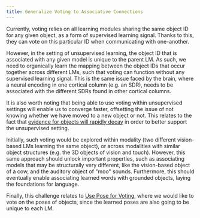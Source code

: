```yaml
---
title: Generalize Voting to Associative Connections
---
```

Currently, voting relies on all learning modules sharing the same object ID for any given object, as a form of supervised learning signal. Thanks to this, they can vote on this particular ID when communicating with one-another.

However, in the setting of unsupervised learning, the object ID that is associated with any given model is unique to the parent LM. As such, we need to organically learn the mapping between the object IDs that occur together across different LMs, such that voting can function without any supervised learning signal. This is the same issue faced by the brain, where a neural encoding in one cortical column (e.g. an SDR), needs to be associated with the different SDRs found in other cortical columns.

It is also worth noting that being able to use voting within unsupervised settings will enable us to converge faster, offsetting the issue of not knowing whether we have moved to a new object or not. This relates to the fact that [evidence for objects will rapidly decay](../learning-module-improvements/implement-and-test-rapid-evidence-decay-as-form-of-unsupervised-memory-resetting) in order to better support the unsupervised setting.

Initially, such voting would be explored within modality (two different vision-based LMs learning the same object), or across modalities with similar object structures (e.g. the 3D objects of vision and touch). However, this same approach should unlock important properties, such as associating models that may be structurally very different, like the vision-based object of a cow, and the auditory object of "moo" sounds. Furthermore, this should eventually enable associating learned words with grounded objects, laying the foundations for language.

Finally, this challenge relates to [Use Pose for Voting](./use-pose-for-voting.md), where we would like to vote on the poses of objects, since the learned poses are also going to be unique to each LM.